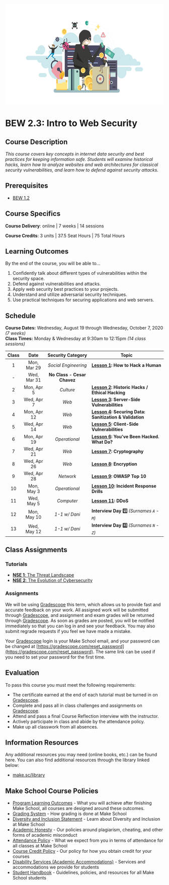 <p align="center">
   <img src="banner.png" height="320" alt="BEW 2.3 @ Make School">
</p>

# BEW 2.3: Intro to Web Security

## Course Description

_This course covers key concepts in internet data security and best practices for keeping information safe. Students will examine historical hacks, learn how to analyze websites and web architectures for classical security vulnerabilities, and learn how to defend against security attacks._

## Prerequisites

- [BEW 1.2](https://make.sc/bew1.2)

## Course Specifics

**Course Delivery**: online | 7 weeks | 14 sessions

**Course Credits**: 3 units | 37.5 Seat Hours | 75 Total Hours

## Learning Outcomes

By the end of the course, you will be able to&hellip;

1. Confidently talk about different types of vulnerabilities within the security space.
2. Defend against  vulnerabilities and attacks.
3. Apply web security best practices to your projects.
4. Understand and utilize adversarial security techniques.
5. Use practical techniques for securing applications and web servers.

## Schedule

**Course Dates:** Wednesday, August 19 through Wednesday, October 7, 2020 _(7 weeks)_<br>
**Class Times:** Monday &amp; Wednesday at 9:30am to 12:15pm _(14 class sessions)_

| Class |     Date     |  Security Category   | Topic                                                    |
| :---: | :----------: | :------------------: | -------------------------------------------------------- |
|   1   | Mon, Mar 29  | _Social Engineering_ | **[Lesson 1]: How to Hack a Human** |
|   -   | Wed, Mar 31 |  **No Class - Cesar Chavez**                                |
|   2   | Mon, Apr 5  |      _Culture_       | **[Lesson 2]: Historic Hacks / Ethical Hacking**         |
|   3   | Wed, Apr 7  |        _Web_         | **[Lesson 3]: Server-Side Vulnerabilities**              |
|   4   | Mon, Apr 12  |        _Web_         | **[Lesson 4]: Securing Data: Sanitization & Validation** |
|   5   | Wed, Apr 14  |        _Web_         | **[Lesson 5]: Client-Side Vulnerabilities**              |                                |
|   6   | Mon, Apr 19  |    _Operational_     | **[Lesson 6]: You've Been Hacked. What Do?**             |
|   7   | Wed, Apr 21 |        _Web_         | **[Lesson 7]: Cryptography**              |
|   8   | Wed, Apr 26 |        _Web_         | **[Lesson 8]: Encryption** |
|   9   | Wed, Apr 28 |      _Network_       | **[Lesson 9]: OWASP Top 10** |
|  10   | Mon, May 3 |    _Operational_     | **[Lesson 10]: Incident Response Drills**                        |
|  11   | Wed, May 5 |      _Computer_      | **[Lesson 11]: DDoS**        |
|  12   |  Mon, May 10  | _1-1 w/ Dani_ | **Interview Day :one:** _(Surnames `A` - `M`)_  |
|  13   |  Wed, May 12  | _1-1 w/ Dani_ | **Interview Day :two:** _(Surnames `N` - `Z`)_ |

## Class Assignments

### Tutorials

- [**NSE 1**: The Threat Landscape](https://training.fortinet.com/course/view.php?id=1406)
- [**NSE 2**: The Evolution of Cybersecurity](https://training.fortinet.com/course/view.php?id=2271)

### Assignments

We will be using [Gradescope] this term, which allows us to provide fast and accurate feedback on your work. All assigned work will be submitted through [Gradescope], and assignment and exam grades will be returned through [Gradescope]. As soon as grades are posted, you will be notified immediately so that you can log in and see your feedback. You may also submit regrade requests if you feel we have made a mistake.

Your [Gradescope] login is your Make School email, and your password can be changed at [https://gradescope.com/reset_password](https://gradescope.com/reset_password). The same link can be used if you need to set your password for the first time.

## Evaluation

To pass this course you must meet the following requirements:

- The certificate earned at the end of each tutorial must be turned in on [Gradescope].
- Complete and pass all in class challenges and assignments on [Gradescope].
- Attend and pass a final Course Reflection interview with the instructor.
- Actively participate in class and abide by the attendance policy.
- Make up all classwork from all absences.

## Information Resources

Any additional resources you may need (online books, etc.) can be found here. You can also find additional resources through the library linked below:

- [make.sc/library](http://make.sc/library)

## Make School Course Policies

- [Program Learning Outcomes](https://make.sc/program-learning-outcomes) - What you will achieve after finishing Make School, all courses are designed around these outcomes.
- [Grading System](https://make.sc/grading-system) - How grading is done at Make School
- [Diversity and Inclusion Statement](https://make.sc/diversity-and-inclusion-statement) - Learn about Diversity and Inclusion at Make School
- [Academic Honesty](https://make.sc/academic-honesty-policy) - Our policies around plagiarism, cheating, and other forms of academic misconduct
- [Attendance Policy](https://make.sc/attendance-policy) - What we expect from you in terms of attendance for all classes at Make School
- [Course Credit Policy](https://make.sc/course-credit-policy) - Our policy for how you obtain credit for your courses
- [Disability Services (Academic Accommodations)](https://make.sc/disability-services) - Services and accommodations we provide for students
- [Student Handbook](https://make.sc/student-handbook) - Guidelines, policies, and resources for all Make School students

[Gradescope]: https:/make.sc/bew2.3-gradescope
[Lesson 1]: Lessons/SocialEngineering.md
[Lesson 2]: Lessons/EthicalHacking.md
[Lesson 3]: Lessons/ServerSideExploits.md
[Lesson 4]: Lessons/Sanitization.md
[Lesson 5]: Lessons/ClientSideExploits.md
[Lesson 6]: Lessons/IncidentResponse.md
[Lesson 7]: Lessons/Cryptography.md
[Lesson 8]: Lessons/Encryption.md
[Lesson 9]: Lessons/OWASP.md
[Lesson 10]: Lessons/Drills.md
[Lesson 11]: Lessons/DDoS.md
